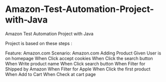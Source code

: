 # Amazon-Test-Automation-Project-with-Java
Amazon Test Automation Project with Java

Project is based on these steps :

Feature: Amazon.com
  Scenario: Amazon.com Adding Product
    Given User is on homepage
    When Click accept cookies
    When Click the search button
    When Write product name
    When Click search button
    When Filter for Shipped by Amazon
    When Filter for Apple
    When Click the first product
    When Add to Cart
    When Check at cart page
